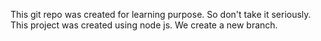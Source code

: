 This git repo was created for learning purpose. So don't take it seriously.
This project was created using node js.
We create a new branch.
